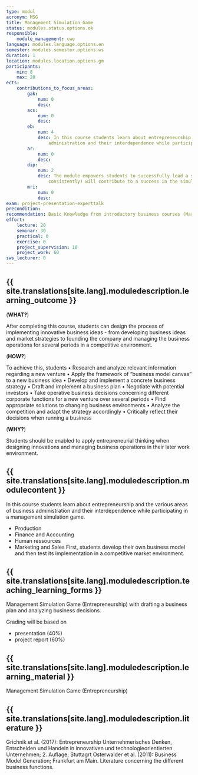 ```yaml
---
type: modul
acronym: MSG
title: Management Simulation Game
status: modules.status.options.ok
responsible: 
    module_management: cwe
language: modules.language.options.en
semester: modules.semester.options.ws
duration: 1
location: modules.location.options.gm
participants: 
    min: 8
    max: 20
ects: 
    contributions_to_focus_areas:
        gak: 
            num: 0
            desc:
        acs: 
            num: 0
            desc:
        eb: 
            num: 4
            desc: In this course students learn about entrepreneurship and the various areas of business 
                administration and their interdependence while participating in a management simulation game.
        ar: 
            num: 0
            desc:
        dip: 
            num: 2
            desc: The module empowers students to successfully lead a startup; innovative ideas (if implemented
                consistently) will contribute to a success in the simulation game (as also in the real world)   
        mri: 
            num: 0
            desc:
exam: project-presentation-experttalk
precondition: 
recommendation: Basic Knowledge from introductory business courses (Marketing, Finance, Accounting, Production)
effort:
    lecture: 20
    seminar: 30
    practical: 0
    exercise: 0
    project_supervision: 10
    project_work: 60
sws_lecturer: 0  
---
```




## {{ site.translations[site.lang].moduledescription.learning_outcome }}
<!-- Learning Outcome -->


(**WHAT?**)

After completing this course, students can design the process of implementing innovative business ideas - from developing business ideas and market strategies to founding the company and managing the business operations for several periods in a competitive environment.

(**HOW?**)

To achieve this, students
•	Research and analyze relevant information regarding a new venture
•	Apply the framework of “business model canvas” to a new business idea
•	Develop and implement a concrete business strategy
•	Draft and implement a business plan
•	Negotiate with potential investors
•	Take operative business decisions concerning different corporate functions for a new venture over several periods
•	Find appropriate solutions to changing business environments
•	Analyze the competition and adapt the strategy accordingly
•	Critically reflect their decisions when running a business

(**WHY?**) 

Students should be enabled to apply entrepreneurial thinking when designing innovations and managing business operations in their later work environment.  


 
## {{ site.translations[site.lang].moduledescription.modulecontent }}
<!-- Modulinhalt -->


In this course students learn about entrepreneurship and the various areas of business 
administration and their interdependence while participating in a management simulation game.

* Production
* Finance and Accounting
* Human ressources
* Marketing and Sales
First, students develop their own business model and then test its implementation in a competitive market environment.


## {{ site.translations[site.lang].moduledescription.teaching_learning_forms }}
<!-- Lehr- und Lernformen -->

Management Simulation Game (Entrepreneurship) with drafting a business plan and 
analyzing business decisions.

Grading will be based on
* presentation (40%)
* project report (60%)




## {{ site.translations[site.lang].moduledescription.learning_material }}
<!-- Zur Verfügung gestelltes Lehrmaterial -->

Management Simulation Game (Entrepreneurship)


## {{ site.translations[site.lang].moduledescription.literature }}
<!-- Weiterführende Literatur -->

Grichnik et al. (2017): Entrepreneurship Unternehmerisches Denken, Entscheiden und Handeln in innovativen und technologieorientierten Unternehmen; 2. Auflage; Stuttagrt
Osterwalder et al. (2011): Business Model Generation; Frankfurt am Main.
Literature concerning the different business functions.